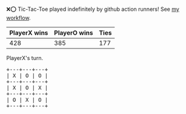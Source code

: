 :x::o: Tic-Tac-Toe played indefinitely by github action runners! See [my workflow](.github/workflows/play.yaml).

|PlayerX wins|PlayerO wins|Ties|
|-|-|-|
|428|385|177|

PlayerX's turn.

<pre>
+---+---+---+
| X | O | O |
+---+---+---+
| X | O | X |
+---+---+---+
| O | X | O |
+---+---+---+
</pre>